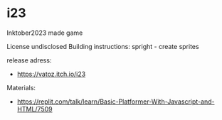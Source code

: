 # i23
Inktober2023 made game 


License undisclosed
Building instructions:
    spright - create sprites


release adress:
* https://vatoz.itch.io/i23

Materials:
* https://replit.com/talk/learn/Basic-Platformer-With-Javascript-and-HTML/7509

